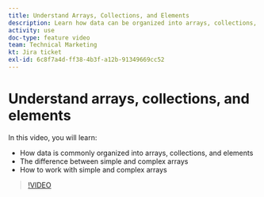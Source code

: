 ```yaml
---
title: Understand Arrays, Collections, and Elements
description: Learn how data can be organized into arrays, collections, and elements, and how to work with simple and complex arrays, in [!DNL Adobe Workfront Fusion].
activity: use
doc-type: feature video
team: Technical Marketing
kt: Jira ticket
exl-id: 6c8f7a4d-ff38-4b3f-a12b-91349669cc52
---
```

# Understand arrays, collections, and elements

In this video, you will learn:

* How data is commonly organized into arrays, collections, and elements
* The difference between simple and complex arrays
* How to work with simple and complex arrays

>[!VIDEO](https://video.tv.adobe.com/v/335298/?quality=12)

